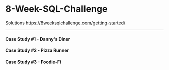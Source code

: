 # 8-Week-SQL-Challenge
Solutions https://8weeksqlchallenge.com/getting-started/

---

#### Case Study #1 - Danny's Diner
#### Case Study #2 - Pizza Runner
#### Case Study #3 - Foodie-Fi
